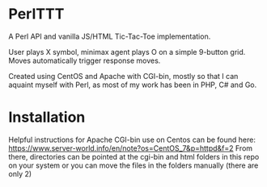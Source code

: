 # PerlTTT
A Perl API and vanilla JS/HTML Tic-Tac-Toe implementation.

User plays X symbol, minimax agent plays O on a simple 9-button grid. Moves automatically trigger response moves.

Created using CentOS and Apache with CGI-bin, mostly so that I can aquaint myself with Perl, as most of my work has been in PHP, C# and Go.

# Installation
Helpful instructions for Apache CGI-bin use on Centos can be found here: https://www.server-world.info/en/note?os=CentOS_7&p=httpd&f=2 From there, directories can be pointed at the cgi-bin and html folders in this repo on your system or you can move the files in the folders manually (there are only 2)
